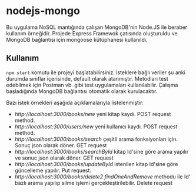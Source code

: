 # nodejs-mongo



Bu uygulama NoSQL mantığında çalışan MongoDB'nin Node.JS ile beraber kullanım örneğidir. Projede Express Framewok çatısında oluşturuldu ve MongoDB bağlantısı için mongoose kütüphanesi kullanıldı.



## Kullanım

`npm start` komutu ile projeyi başlatabilirsiniz. İsteklere bağlı veriler şu anki durumda sınıflar içerisinde, default olarak atanmıştır. Metodları test edebilmek için Postman vb. gibi test uygulamaları kullanılabilir. Çalışma başladığında MongoDB bağlantısı otomatik olarak kurulacaktır. 

Bazı istek örnekleri aşağıda açıklamalarıyla listelenmiştir:

- _http://localhost:3000/books/new_ yeni kitap kaydı. POST request method.
- _http://localhost:3000/users/new_ yeni kullanıcı kaydı. POST request method.
- _http://localhost:3000/books/search_ çeşitli arama fonksiyonları için. Sonuç json olarak döner. GET request
- _http://localhost:3000/books/searchById_  kitap Id'sine göre arama yapılır ve sonuc json olarak döner. GET request
- _http://localhost:3000/books/updateById_ istenilen kitap Id'sine göre güncelleme yapılır. Put request.
- _http://localhost:3000/books/delete2_ _findOneAndRemove_ methodu ile Id' bazlı arama yapılıp silme işlemi gerçekleştirilebilir. Delete request
